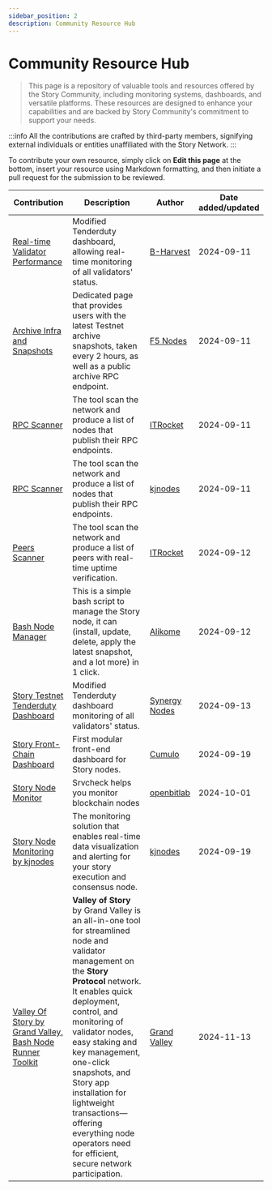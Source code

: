 ```yaml
---
sidebar_position: 2
description: Community Resource Hub
---
```


# Community Resource Hub

> This page is a repository of valuable tools and resources offered by the Story Community, including monitoring systems, dashboards, and versatile platforms. These resources are designed to enhance your capabilities and are backed by Story Community's commitment to support your needs.

:::info
All the contributions are crafted by third-party members, signifying external individuals or entities unaffiliated with the Story Network.
:::

To contribute your own resource, simply click on **Edit this page** at the bottom, insert your resource using Markdown formatting, and then initiate a pull request for the submission to be reviewed.

| Contribution | Description | Author | Date added/updated |
| --- | --- | --- | --- |
| [Real-time Validator Performance](https://tenderdutory.bharvest.io) | Modified Tenderduty dashboard, allowing real-time monitoring of all validators' status. | [B-Harvest](https://github.com/b-harvest) | 2024-09-11 |
| [Archive Infra and Snapshots](https://story.f5nodes.com) | Dedicated page that provides users with the latest Testnet archive snapshots, taken every 2 hours, as well as a public archive RPC endpoint. | [F5 Nodes](https://f5nodes.com) | 2024-09-11 |
| [RPC Scanner](https://itrocket.net/services/testnet/story/public-rpc) | The tool scan the network and produce a list of nodes that publish their RPC endpoints. | [ITRocket](https://github.com/itrocket-am) | 2024-09-11 |
| [RPC Scanner](https://services.kjnodes.com/testnet/story/public-rpc) | The tool scan the network and produce a list of nodes that publish their RPC endpoints. | [kjnodes](https://github.com/kj89) | 2024-09-11 |
| [Peers Scanner](https://itrocket.net/services/testnet/story/#peers-scanner) | The tool scan the network and produce a list of peers with real-time uptime verification. | [ITRocket](https://github.com/itrocket-am) | 2024-09-12 |
| [Bash Node Manager](https://github.com/alikome/Story-protocol-node-tools) | This is a simple bash script to manage the Story node, it can (install, update, delete, apply the latest snapshot, and a lot more) in 1 click. | [Alikome](https://github.com/alikome/) | 2024-09-12 |
| [Story Testnet Tenderduty Dashboard](https://story-testnet-tenderduty.synergynodes.com) | Modified Tenderduty dashboard monitoring of all validators' status. | [Synergy Nodes](https://github.com/SynergyNodes) | 2024-09-13 |
| [Story Front-Chain Dashboard](https://story.frontchain.cumulo.pro/) | First modular front-end dashboard for Story nodes. | [Cumulo](https://cumulo.pro/) | 2024-09-19 |
| [Story Node Monitor](https://github.com/openbitlab/srvcheck) | Srvcheck helps you monitor blockchain nodes | [openbitlab](https://openbitlab.com/) | 2024-10-01 |
| [Story Node Monitoring by kjnodes](https://github.com/kjnodes/story-node-monitoring) | The monitoring solution that enables real-time data visualization and alerting for your story execution and consensus node. | [kjnodes](https://kjnodes.com) | 2024-09-19 |
| [Valley Of Story by Grand Valley, Bash Node Runner Toolkit](https://github.com/hubofvalley/Testnet-Guides/tree/main/Story%20Protocol#valley-of-story-story-protocol-tools-created-by-grand-valley) | **Valley of Story** by Grand Valley is an all-in-one tool for streamlined node and validator management on the **Story Protocol** network. It enables quick deployment, control, and monitoring of validator nodes, easy staking and key management, one-click snapshots, and Story app installation for lightweight transactions—offering everything node operators need for efficient, secure network participation. | [Grand Valley](https://github.com/hubofvalley) | 2024-11-13 |
